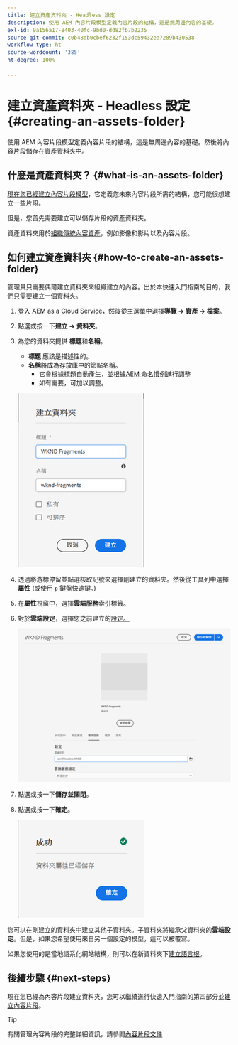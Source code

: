 ```yaml
---
title: 建立資產資料夾 - Headless 設定
description: 使用 AEM 內容片段模型定義內容片段的結構，這是無周邊內容的基礎。
exl-id: 9a156a17-8403-40fc-9bd0-dd82fb7b2235
source-git-commit: c0b48db0cbef6232f153dc59432ea7289b430538
workflow-type: ht
source-wordcount: '385'
ht-degree: 100%

---
```


# 建立資產資料夾 - Headless 設定 {#creating-an-assets-folder}

使用 AEM 內容片段模型定義內容片段的結構，這是無周邊內容的基礎。然後將內容片段儲存在資產資料夾中。

## 什麼是資產資料夾？ {#what-is-an-assets-folder}

[現在您已經建立內容片段模型](create-content-model.md)，它定義您未來內容片段所需的結構，您可能很想建立一些片段。

但是，您首先需要建立可以儲存片段的資產資料夾。

資產資料夾用於[組織傳統內容資產](/help/assets/manage-digital-assets.md)，例如影像和影片以及內容片段。

## 如何建立資產資料夾 {#how-to-create-an-assets-folder}

管理員只需要偶爾建立資料夾來組織建立的內容。出於本快速入門指南的目的，我們只需要建立一個資料夾。

1. 登入 AEM as a Cloud Service，然後從主選單中選擇&#x200B;**導覽 -> 資產 -> 檔案**。
1. 點選或按一下&#x200B;**建立 -> 資料夾**。
1. 為您的資料夾提供 **標題**&#x200B;和&#x200B;**名稱**。
   * **標題** 應該是描述性的。
   * **名稱**&#x200B;將成為存放庫中的節點名稱。
      * 它會根據標題自動產生，並根據[AEM 命名慣例](/help/implementing/developing/introduction/naming-conventions.md)進行調整
      * 如有需要，可加以調整。

   ![建立資料夾](../assets/assets-folder-create.png)
1. 透過將游標停留並點選核取記號來選擇剛建立的資料夾。然後從工具列中選擇&#x200B;**屬性** (或使用 `p`[ 鍵盤快速鍵。](/help/sites-cloud/authoring/getting-started/keyboard-shortcuts.md))
1. 在&#x200B;**屬性**&#x200B;視窗中，選擇&#x200B;**雲端服務**&#x200B;索引標籤。
1. 對於&#x200B;**雲端設定**，選擇您之前建立的[設定。](create-configuration.md)

   ![設定資產資料夾](../assets/assets-folder-configure.png)
1. 點選或按一下&#x200B;**儲存並關閉**。
1. 點選或按一下&#x200B;**確定**。

   ![確認視窗](../assets/assets-folder-confirmation.png)

您可以在剛建立的資料夾中建立其他子資料夾。子資料夾將繼承父資料夾的&#x200B;**雲端設定**。但是，如果您希望使用來自另一個設定的模型，這可以被覆寫。

如果您使用的是當地語系化網站結構，則可以在新資料夾下[建立語言根](/help/assets/translate-assets.md)。

## 後續步驟 {#next-steps}

現在您已經為內容片段建立資料夾，您可以繼續進行快速入門指南的第四部分並[建立內容片段](create-content-fragment.md)。

>[!TIP]
>
>有關管理內容片段的完整詳細資訊，請參閱[內容片段文件](/help/sites-cloud/administering/content-fragments/content-fragments.md)
